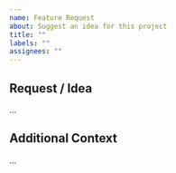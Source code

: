 ```yaml
---
name: Feature Request
about: Suggest an idea for this project
title: ""
labels: ""
assignees: ""
---
```


## Request / Idea

...

## Additional Context

...
